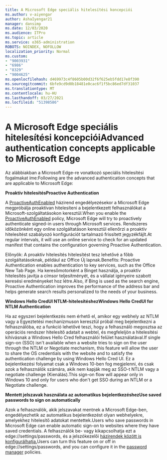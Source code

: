```yaml
---
title: A Microsoft Edge speciális hitelesítési koncepciói
ms.author: v-aiyengar
author: AshaIyengar21
manager: dansimp
ms.date: 12/03/2020
ms.audience: ITPro
ms.topic: article
ms.service: o365-administration
ROBOTS: NOINDEX, NOFOLLOW
localization_priority: Normal
ms.custom:
- "9003931"
- "6986"
- "8329"
- "9004625"
ms.openlocfilehash: d469973c4f8605b00d32f6f625eb5fdd17e8f390
ms.sourcegitcommit: 6bfe9cd9d0b18481e0cac6f1f5bc86ed7df31037
ms.translationtype: MT
ms.contentlocale: hu-HU
ms.lasthandoff: 03/27/2021
ms.locfileid: "51398586"
---
```

# <a name="advanced-authentication-concepts-applicable-to-microsoft-edge"></a><span data-ttu-id="1ad90-102">A Microsoft Edge speciális hitelesítési koncepciói</span><span class="sxs-lookup"><span data-stu-id="1ad90-102">Advanced authentication concepts applicable to Microsoft Edge</span></span>

<span data-ttu-id="1ad90-103">Az alábbiakban a Microsoft Edge-re vonatkozó speciális hitelesítési fogalmakat íme:</span><span class="sxs-lookup"><span data-stu-id="1ad90-103">Following are the advanced authentication concepts that are applicable to Microsoft Edge:</span></span>

<span data-ttu-id="1ad90-104">**Proaktív hitelesítés**</span><span class="sxs-lookup"><span data-stu-id="1ad90-104">**Proactive Authentication**</span></span>

<span data-ttu-id="1ad90-105">A [ProactiveAuthEnabled](https://go.microsoft.com/fwlink/?linkid=2134621) házirend engedélyezésekor a Microsoft Edge megpróbálja proaktívan hitelesíteni a bejelentkezett felhasználókat a Microsoft-szolgáltatásokon keresztül.</span><span class="sxs-lookup"><span data-stu-id="1ad90-105">When you enable the [ProactiveAuthEnabled](https://go.microsoft.com/fwlink/?linkid=2134621) policy, Microsoft Edge will try to proactively authenticate signed-in users through Microsoft services.</span></span> <span data-ttu-id="1ad90-106">Rendszeres időközönként egy online szolgáltatáson keresztül ellenőrzi a proaktív hitelesítést szabályozó konfigurációt tartalmazó frissített jegyzékfájlt.</span><span class="sxs-lookup"><span data-stu-id="1ad90-106">At regular intervals, it will use an online service to check for an updated manifest that contains the configuration governing Proactive Authentication.</span></span>

<span data-ttu-id="1ad90-107">Előnyök: A proaktív hitelesítés hitelesítést tesz lehetővé a főbb szolgáltatásoknak, például az Office Új lapnak.</span><span class="sxs-lookup"><span data-stu-id="1ad90-107">Benefits: Proactive Authentication enables authentication to key services, such as the Office New Tab Page.</span></span> <span data-ttu-id="1ad90-108">Ha keresőmotorként a Binget használja, a proaktív hitelesítés javítja a címsor teljesítményét, és a vállalat igényeire szabott keresési eredményeket hoz létre.</span><span class="sxs-lookup"><span data-stu-id="1ad90-108">Also, if Bing is used as the search engine, Proactive Authentication improves the performance of the address bar and helps generate search results personalized to the needs of your business.</span></span>

<span data-ttu-id="1ad90-109">**Windows Hello CredUI NTLM-hitelesítéshez**</span><span class="sxs-lookup"><span data-stu-id="1ad90-109">**Windows Hello CredUI for NTLM Authentication**</span></span>

<span data-ttu-id="1ad90-110">Ha az egyszeri bejelentkezés nem érhető el, amikor egy webhely az NTLM vagy a Egyeztetési mechanizmuson keresztül próbál meg bejelentkezni a felhasználóba, ez a funkció lehetővé teszi, hogy a felhasználó megosztsa az operációs rendszer hitelesítő adatait a webtel, és megfeleljön a hitelesítési kihívásnak a Windows Hello Cred felhasználói felület használatával.</span><span class="sxs-lookup"><span data-stu-id="1ad90-110">If single sign-on (SSO) isn't available when a website tries to sign on the user through the NTLM or Negotiate mechanism, this feature will allow the user to share the OS credentials with the website and to satisfy the authentication challenge by using Windows Hello Cred UI.</span></span> <span data-ttu-id="1ad90-111">Ez a bejelentkezési folyamat csak a Windows 10-ben fog megjelenni, és csak azok a felhasználók számára, akik nem kapják meg az SSO-t NTLM vagy a negotiate challenge (Kienálás).</span><span class="sxs-lookup"><span data-stu-id="1ad90-111">This sign-on flow will appear only in Windows 10 and only for users who don't get SSO during an NTLM or a Negotiate challenge.</span></span>

<span data-ttu-id="1ad90-112">**Mentett jelszavak használata az automatikus bejelentkezéshez**</span><span class="sxs-lookup"><span data-stu-id="1ad90-112">**Use saved passwords to sign on automatically**</span></span>

<span data-ttu-id="1ad90-113">Azok a felhasználók, akik jelszavakat mentnek a Microsoft Edge-ben, engedélyezhetik az automatikus bejelentkezést olyan webhelyekre, amelyekhez hitelesítő adatokat mentettek.</span><span class="sxs-lookup"><span data-stu-id="1ad90-113">Users who save passwords in Microsoft Edge can enable automatic sign-on to websites where they have saved credentials.</span></span> <span data-ttu-id="1ad90-114">A felhasználók be- vagy kikapcsolhatja ezt a edge://settings/passwords, és a jelszókezelői [házirendek között is konfigurálhatja.](https://go.microsoft.com/fwlink/?linkid=2134622)</span><span class="sxs-lookup"><span data-stu-id="1ad90-114">Users can turn this feature on or off in edge://settings/passwords, and you can configure it in the [password manager](https://go.microsoft.com/fwlink/?linkid=2134622) policies.</span></span>
